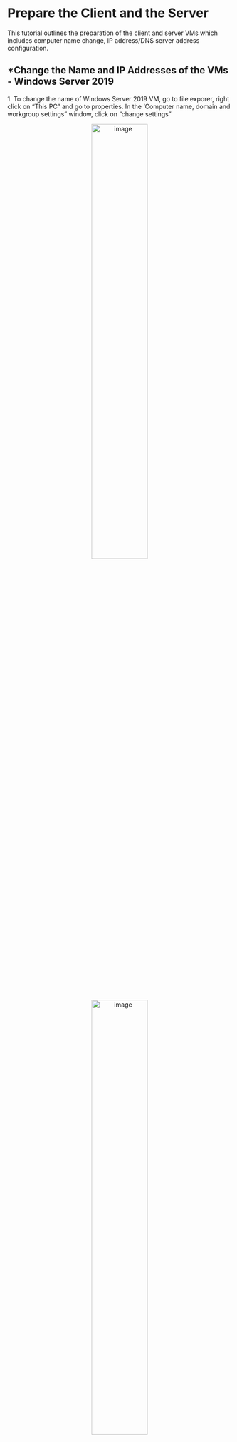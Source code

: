 <h1>Prepare the Client and the Server</h1>
<p>This tutorial outlines the preparation of the client and server VMs which includes computer name change, IP address/DNS server address configuration.<br /></p>

<h2>*Change the Name and IP Addresses of the VMs - Windows Server 2019</h2>
<p>1. To change the name of Windows Server 2019 VM, go to file exporer, right click on “This PC” and go to properties. In the ‘Computer name, domain and workgroup settings” window, click on “change settings”</p>
<p align="center"><img src="https://i.imgur.com/aiRdD2p.png" height="50%" width="50%" alt="image"/>
<p align="center"><img src="https://i.imgur.com/xiciKuj.png" height="50%" width="50%" alt="image"/>

<p>2. On the System’s properties’ page, click the Change button. On the computer name/domain changes screen, input the VM’s name and click OK to save.</p>
<p align="center"><img src="https://i.imgur.com/inliumE.png" height="50%" width="50%" alt="image"/>
<p align="center"><img src="https://i.imgur.com/GDp5x2q.png" height="50%" width="50%" alt="image"/>

<p>3. To change the IP address of Windows Server 2019, click on the Network Internet icon on your computer’s home screen and then Network and Internet Settings</p>
<p align="center"><img src="https://i.imgur.com/u5ncidD.png" height="50%" width="50%" alt="image"/>

<p>4. On the Network and Internet page, click on Network and Sharing Center</p>
<p align="center"><img src="https://i.imgur.com/tQr2Z7g.png" height="50%" width="50%" alt="image"/>

<p>5. On the Network and Sharing Center page, click on “Ethernet0” and on the Ethernet0 status page, click on properties. </p>
<p align="center"><img src="https://i.imgur.com/P87QxjV.png" height="50%" width="50%" alt="image"/>
<p align="center"><img src="https://i.imgur.com/az0Ss5R.png" height="50%" width="50%" alt="image"/>

<p>6. .On the Ethernet0 properties’ page, double click on “Internet Protocol Version 4(TCP/IPv4) from the list of items</p>
<p align="center"><img src="https://i.imgur.com/dvw795Y.png" height="50%" width="50%" alt="image"/>

<p>7. On the Internet Protocol version 4(TCP/IPv4) Properties’ page, select the “use the following IP address” and input the desired IP address, subnet mask and DNS server address. Then click OK to save.</p>
<p align="center"><img src="https://i.imgur.com/cfXS3F4.png" height="50%" width="50%" alt="image"/>

<br>
<br>
<br>

<h2>*Change the Name and IP Addresses of the VMs - Windows 11</h2>
<p>1. To change the name of Windows 11 VM, go to file explorer, right click on “This PC” and click on properties. </p>
<p align="center"><img src="https://i.imgur.com/gqBOSsv.png" height="50%" width="50%" alt="image"/>

<p>2. On the system’s settings screen, click on Advanced system settings</p>
<p align="center"><img src="https://i.imgur.com/ppNZtEG.png" height="50%" width="50%" alt="image"/>

<p>3. On the system’s properties’ screen, in the computer name tab, click change.</p>
<p align="center"><img src="https://i.imgur.com/VNTFoN8.png" height="50%" width="50%" alt="image"/>

<p>4. In the computer name/domain changes' page, input the desired name in the space provided for computer name and click OK to save.</p>
<p align="center"><img src="https://i.imgur.com/XaZvK25.png" height="50%" width="50%" alt="image"/>
  
<p>5. To change the IP address of the windows 11 VM, right click on start and click on settings </p>
<p align="center"><img src="https://i.imgur.com/iOQHfcK.png" height="50%" width="50%" alt="image"/>

<p>6. On the settings screen, click on Network and Internet. On the Network and Internet pane, click on Ethernet</p>
<p align="center"><img src="https://i.imgur.com/q4pI3y6.png" height="50%" width="50%" alt="image"/>

<p>7. On the Ethernet pane, under IP assignment, click on Edit</p>
<p align="center"><img src="https://i.imgur.com/dt3N8Cr.png" height="50%" width="50%" alt="image"/>

<p>8. On the Edit IP settings screen, make sure to change it to manual and input the desired IP address and Preferred DNS address. Then click SAVE.</p>
<p align="center"><img src="https://i.imgur.com/uHbJpLD.png" height="50%" width="50%" alt="image"/>

<br>
<br>
